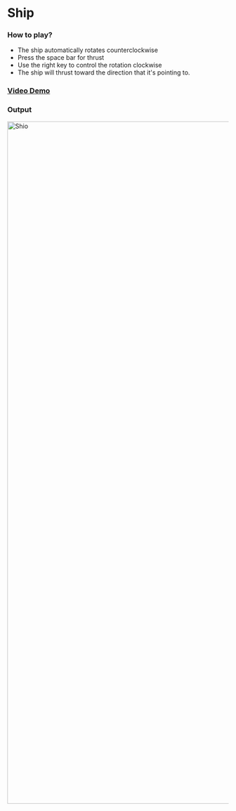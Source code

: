 # Ship

### How to play?

- The ship automatically rotates counterclockwise
- Press the space bar for thrust
- Use the right key to control the rotation clockwise
- The ship will thrust toward the direction that it's pointing to.

### [Video Demo](https://youtu.be/N6rU-ss_YLo)

### Output

<img width="1552" alt="Shio" src="https://github.com/qrran/Ship/tree/main/Ship.output.png">
